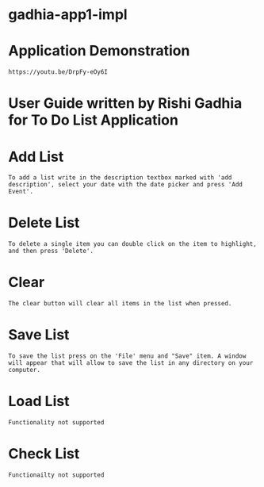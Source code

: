# gadhia-app1-impl

# Application Demonstration

    https://youtu.be/DrpFy-eOy6I

# User Guide written by Rishi Gadhia for To Do List Application

# Add List

    To add a list write in the description textbox marked with 'add description', select your date with the date picker and press 'Add Event'.

# Delete List

    To delete a single item you can double click on the item to highlight, and then press 'Delete'.

# Clear

    The clear button will clear all items in the list when pressed.

# Save List

    To save the list press on the 'File' menu and "Save" item. A window will appear that will allow to save the list in any directory on your computer.

# Load List

    Functionality not supported

# Check List

    Functionailty not supported
